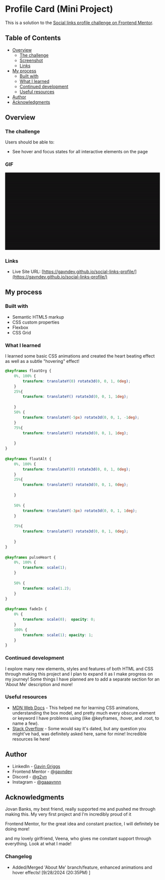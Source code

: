 # Profile Card (Mini Project)

This is a solution to the [Social links profile challenge on Frontend Mentor](https://www.frontendmentor.io/challenges/social-links-profile-UG32l9m6dQ).

## Table of Contents

- [Overview](#overview)
  - [The challenge](#the-challenge)
  - [Screenshot](#screenshot)
  - [Links](#links)
- [My process](#my-process)
  - [Built with](#built-with)
  - [What I learned](#what-i-learned)
  - [Continued development](#continued-development)
  - [Useful resources](#useful-resources)
- [Author](#author)
- [Acknowledgments](#acknowledgments)


## Overview

### The challenge

Users should be able to:

- See hover and focus states for all interactive elements on the page

### GIF

![](./assets/images/profilecard_solution.gif)

### Links

- Live Site URL: [https://gavndev.github.io/social-links-profile/](https://gavndev.github.io/social-links-profile/)

## My process

### Built with

- Semantic HTML5 markup
- CSS custom properties
- Flexbox
- CSS Grid

### What I learned

I learned some basic CSS animations and created the heart beating effect as well as a subtle "hovering" effect!

```css
@keyframes floatOrg {
    0%, 100% {
        transform: translateY(0) rotate3d(0, 0, 1, 0deg);
    }
    25%{
        transform: translateY() rotate3d(0, 0, 1, 1deg);

    }
    50% {
        transform: translateY(-5px) rotate3d(0, 0, 1, -1deg);
    }
    75%{
        transform: translateY() rotate3d(0, 0, 1, 1deg);

    }
}

@keyframes floatAlt {
    0%, 100% {
        transform: translateY(0) rotate3d(0, 0, 1, 0deg);
    }
    25%{
        transform: translateY() rotate3d(0, 0, 1, 0deg);

    }

    50% {
        transform: translateY(-3px) rotate3d(0, 0, 1, 1deg);
    }

    75%{
        transform: translateY() rotate3d(0, 0, 1, 0deg);

    }
}

@keyframes pulseHeart {
    0%, 100% {
        transform: scale(1);
    }
    
    50% {
        transform: scale(1.2);
    }
}

@keyframes fadeIn {
    0% {
        transform: scale(0);  opacity: 0;
    }
    100% {
        transform: scale(1); opacity: 1;
    }
}
```


### Continued development

I explore many new elements, styles and features of both HTML and CSS through making this project and I plan to
expand it as I make progress on my journey! Some things I have planned are to add a separate section for an
'About Me' description and more!

### Useful resources

- [MDN Web Docs](https://developer.mozilla.org/en-US/docs/Web/CSS) - This helped me for learning CSS animations, understanding the box model, and pretty much every obscure element or keyword I have problems using (like @keyframes, :hover, and .root, to name a few).
- [Stack Overflow](https://stackoverflow.com/) - Some would say it's dated, but any question you might've had, was definitely asked here, same for mine! Incredible resources lie here!

## Author

- LinkedIn - [Gavin Griggs](https://www.linkedin.com/in/gavin-griggs-frmthe44/)
- Frontend Mentor - [@gavndev](https://www.frontendmentor.io/profile/gavndev)
- Discord - [@g2vn](https://discordapp.com/users/291408962320990210)
- Instagram - [@gaaavnnn](https://www.instagram.com/gaaavnnn)

## Acknowledgments

Jovan Banks, my best friend, really supported me and pushed me through making this. My very first project and I'm incredibly proud of it

Frontend Mentor, for the great idea and constant practice, I will definitely be doing more!

and my lovely girlfriend, Veena, who gives me constant support through everything. Look at what I made!

### Changelog

- Added/Merged 'About Me' branch/feature, enhanced animations and hover effects! [9/28/2024 (20:35PM) ]
